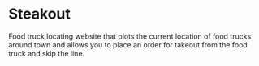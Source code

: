 # Steakout
Food truck locating website that plots the current location of food trucks around town and allows you to place an order for takeout from the food truck and skip the line. 
